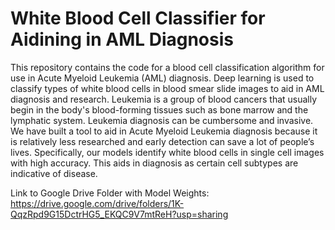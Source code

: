 # White Blood Cell Classifier for Aidining in AML Diagnosis
This repository contains the code for a blood cell classification algorithm for use in Acute Myeloid Leukemia (AML) diagnosis. Deep learning is used to classify types of white blood cells in blood smear slide images to aid in AML diagnosis and research. Leukemia is a group of blood cancers that usually begin in the body's blood-forming tissues such as bone marrow and the lymphatic system. Leukemia diagnosis can be cumbersome and invasive. We have built a tool to aid in Acute Myeloid Leukemia diagnosis because it is relatively less researched and early detection can save a lot of people’s lives. Specifically, our models identify white blood cells in single cell images with high accuracy. This aids in diagnosis as certain cell subtypes are indicative of disease.

Link to Google Drive Folder with Model Weights: https://drive.google.com/drive/folders/1K-QqzRpd9G15DctrHG5_EKQC9V7mtReH?usp=sharing
